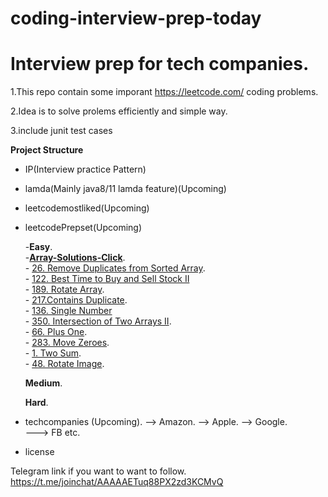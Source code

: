 # coding-interview-prep-today


# Interview prep for tech companies.

1.This repo contain some imporant https://leetcode.com/ coding problems.

2.Idea is to solve prolems efficiently and simple way.

3.include junit test cases

**Project Structure**

- IP(Interview practice Pattern)
- lamda(Mainly java8/11 lamda feature)(Upcoming)
- leetcodemostliked(Upcoming)
- leetcodePrepset(Upcoming)

    -<b>Easy</b>.</br>
      -<b><a href="https://github.com/skilllessons/coding-interview-prep-today/tree/master/src/main/java/leetcodeprepset/array/easy">Array-Solutions-Click</a></b>.</br>
      - <a href="https://leetcode.com/problems/remove-duplicates-from-sorted-array/">26. Remove Duplicates from Sorted Array</a>.</br>
      - <a href="https://leetcode.com/problems/best-time-to-buy-and-sell-stock-ii/">122. Best Time to Buy and Sell Stock II</a></br>
      - <a href="https://leetcode.com/problems/rotate-array/">189. Rotate Array</a>.</br>
      - <a href="https://leetcode.com/problems/contains-duplicate/">217.Contains Duplicate</a>. </br>
      - <a href="https://leetcode.com/problems/single-number/">136. Single Number</a></br>
      - <a href="https://leetcode.com/problems/intersection-of-two-arrays-ii/">350. Intersection of Two Arrays II</a>.</br>
      - <a href="https://leetcode.com/problems/plus-one/">66. Plus One</a>.</br>
      - <a href="https://leetcode.com/problems/move-zeroes/">283. Move Zeroes</a>.</br> 
      - <a href="https://leetcode.com/problems/two-sum/">1. Two Sum</a>.</br>
      - <a href="https://leetcode.com/problems/rotate-image/">48. Rotate Image</a>.</br>
     
    <b>Medium</b>. 
    
    <b>Hard</b>.   
- techcompanies (Upcoming). 
    --> Amazon. 
    --> Apple. 
    --> Google.  
    ---> FB etc. 
    
    
- license





Telegram link if you want to want to follow.
https://t.me/joinchat/AAAAAETuq88PX2zd3KCMvQ
